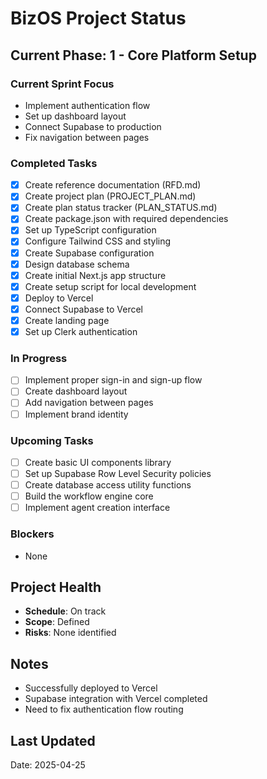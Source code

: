 # BizOS Project Status

## Current Phase: 1 - Core Platform Setup

### Current Sprint Focus
- Implement authentication flow
- Set up dashboard layout
- Connect Supabase to production
- Fix navigation between pages

### Completed Tasks
- [x] Create reference documentation (RFD.md)
- [x] Create project plan (PROJECT_PLAN.md)
- [x] Create plan status tracker (PLAN_STATUS.md)
- [x] Create package.json with required dependencies
- [x] Set up TypeScript configuration
- [x] Configure Tailwind CSS and styling
- [x] Create Supabase configuration
- [x] Design database schema
- [x] Create initial Next.js app structure
- [x] Create setup script for local development
- [x] Deploy to Vercel
- [x] Connect Supabase to Vercel
- [x] Create landing page
- [x] Set up Clerk authentication

### In Progress
- [ ] Implement proper sign-in and sign-up flow
- [ ] Create dashboard layout
- [ ] Add navigation between pages
- [ ] Implement brand identity

### Upcoming Tasks
- [ ] Create basic UI components library
- [ ] Set up Supabase Row Level Security policies
- [ ] Create database access utility functions
- [ ] Build the workflow engine core
- [ ] Implement agent creation interface

### Blockers
- None

## Project Health
- **Schedule**: On track
- **Scope**: Defined
- **Risks**: None identified

## Notes
- Successfully deployed to Vercel
- Supabase integration with Vercel completed
- Need to fix authentication flow routing

## Last Updated
<!-- Will be updated with each status change -->
Date: 2025-04-25 
